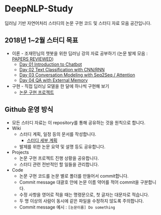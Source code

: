 # DeepNLP-Study

딥러닝 기반 자연어처리 스터디의 논문 구현 코드 및 스터디 자료 모음 공간입니다.



## 2018년 1~2월 스터디 목표

- 이론 - 조재민님의 챗봇을 위한 딥러닝 강의 자료 공부하기 (논문 발제 모음 : [PAPERS REVIEWED](https://github.com/YBIGTA/DeepNLP-Study/wiki/%5BPAPERS-REVIEWED%5D))
  - [Day 01 Introduction to Chatbot](https://www.slideshare.net/JaeminCho6/dl-chatbot-seminar-day-01-80593691)
  - [Day 02 Text Classification with CNN/RNN](https://www.slideshare.net/JaeminCho6/dl-chatbot-seminar-day-02)
  - [Day 03 Conversation Modeling with Seq2Seq / Attention](https://www.slideshare.net/JaeminCho6/dl-chatbot-seminar-day-03)
  - [Day 04 QA with External Memory](https://www.slideshare.net/JaeminCho6/dl-chatbot-seminar-day-04)
- 구현 - 직접 딥러닝 모델을 한 달에 하나씩 구현해 보기
  - [논문 구현 프로젝트](https://github.com/YBIGTA/DeepNLP-Study/projects/1?)



## Github 운영 방식

* 모든 스터디 자료는 이 repository를 통해 공유하는 것을 원칙으로 합니다.
* Wiki
  * 스터디 계획, 일정 등의 문서를 작성합니다.
    * [스터디 세부 계획](https://github.com/YBIGTA/DeepNLP-Study/wiki/스터디-세부-계획-(2018년-1~2월))
  * 발제를 위한 논문 요약 및 설명 등도 공유합니다.
* Projects
  * 논문 구현 프로젝트 진행 상황을 공유합니다.
  * 스터디 관련 전반적인 할 일들을 관리합니다.
* Code
  * 논문 구현 코드를 논문 별로 폴더를 만들어서 commit합니다.
  * Commit message 대괄호 안에 논문 이름 약어를 적어 commit을 구분합니다.
  * 수정 사항을 영어로 적을 때는 명령문으로, 첫 글자는 대문자로 적습니다.
  * 두 명 이상의 사람이 동시에 같은 파일을 수정하지 않도록 주의합니다.
  * Commit message 예시 : `[논문이름] Do something`

